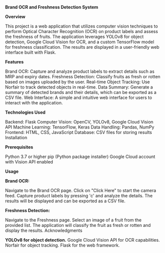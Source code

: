 **Brand OCR and Freshness Detection System**

**Overview**

This project is a web application that utilizes computer vision techniques to perform Optical Character Recognition (OCR) on product labels and assess the freshness of fruits. The application leverages YOLOv8 for object detection, Google Cloud Vision for OCR, and a custom TensorFlow model for freshness classification. The results are displayed in a user-friendly web interface built with Flask.

**Features**

Brand OCR: Capture and analyze product labels to extract details such as MRP and expiry dates.
Freshness Detection: Classify fruits as fresh or rotten based on images uploaded by the user.
Real-time Object Tracking: Use Norfair to track detected objects in real-time.
Data Summary: Generate a summary of detected brands and their details, which can be exported as a CSV file.
Web Interface: A simple and intuitive web interface for users to interact with the application.

**Technologies Used**

Backend: Flask
Computer Vision: OpenCV, YOLOv8, Google Cloud Vision API
Machine Learning: TensorFlow, Keras
Data Handling: Pandas, NumPy
Frontend: HTML, CSS, JavaScript
Database: CSV files for storing results
Installation

**Prerequisites**

Python 3.7 or higher
pip (Python package installer)
Google Cloud account with Vision API enabled

**Usage**

**Brand OCR:**

Navigate to the Brand OCR page.
Click on "Click Here" to start the camera feed.
Capture product labels by pressing 'c' and analyze the details.
The results will be displayed and can be exported as a CSV file.

**Freshness Detection:**

Navigate to the Freshness page.
Select an image of a fruit from the provided list.
The application will classify the fruit as fresh or rotten and display the results.
Acknowledgments

**YOLOv8 for object detection.**
Google Cloud Vision API for OCR capabilities.
Norfair for object tracking.
Flask for the web framework.
